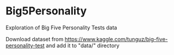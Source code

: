 # Big5Personality
Exploration of Big Five Personality Tests data


Download dataset from https://www.kaggle.com/tunguz/big-five-personality-test and add it to "data/" directory